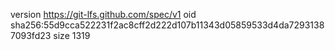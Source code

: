 version https://git-lfs.github.com/spec/v1
oid sha256:55d9cca522231f2ac8cff2d222d107b11343d05859533d4da72931387093fd23
size 1319

